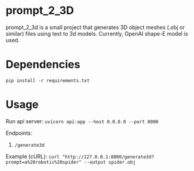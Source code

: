 # prompt_2_3D
prompt_2_3d is a small project that generates 3D object meshes (.obj or similar) files using text to 3d models. Currently, OpenAI shape-E model is used.

# Dependencies

`pip install -r requirements.txt`


# Usage

Run api server:
`uvicorn api:app --host 0.0.0.0 --port 8000`

Endpoints:

1. `/generate3d`

Example (cURL): `curl "http://127.0.0.1:8000/generate3d?prompt=a%20robotic%20spider" --output spider.obj`

